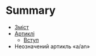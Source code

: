 # Summary

* [Зміст](README.md)
* [Артиклi](1/vstup.md)
   * [Вступ](vstup.md)
* Неозначений артикль «a/an»

